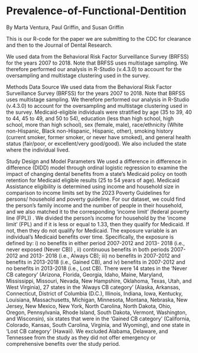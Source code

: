 # Prevalence-of-Functional-Dentition
By Marta Ventura, Paul Griffin, and Susan Griffin

This is our R-code for the paper we are submitting to the CDC for clearance and then to the Journal of Dental Research. 

We used data from the Behavioral Risk Factor Surveillance Survey (BRFSS) for the years 2007 to 2018.  Note that BRFSS uses multistage sampling.  We therefore performed our analysis in R-Studio (v.4.3.0) to account for the oversampling and multistage clustering used in the survey. 

Methods 
Data Source
We used data from the Behavioral Risk Factor Surveillance Survey (BRFSS) for the years 2007 to 2018.  Note that BRFSS uses multistage sampling.  We therefore performed our analysis in R-Studio (v.4.3.0) to account for the oversampling and multistage clustering used in the survey.  Medicaid-eligible individuals were stratified by age (35 to 39, 40 to 44, 45 to 49, and 50 to 54), education (less than high school, high school, more than high school), sex (female, male), race/ethnicity (White non-Hispanic, Black non-Hispanic, Hispanic, other), smoking history (current smoker, former smoker, or never have smoked), and general health status (fair/poor, or excellent/very good/good).  We also included the state where the individual lived.

Study Design and Model Parameters
We used a difference in difference in difference (DIDD) model through ordinal logistic regression to examine the impact of changing dental benefits from a state’s Medicaid policy on tooth retention for Medicaid eligible results (25 to 54 years of age). Medicaid Assistance eligibility is determined using income and household size in comparison to income limits set by the 2023 Poverty Guidelines for persons/ household and poverty guideline. For our dataset, we could find the person’s family income and the number of people in their household, and we also matched it to the corresponding ‘income limit’ (federal poverty line (FPL)) . We divided the person’s income for household by the ‘income limit’ (FPL) and if it is less or equal to 1.33, then they qualify for Medicaid. If not, then they do not qualify for Medicaid. The exposure variable is an individual’s Medicaid benefits over time. Specifically, the exposure is defined by: i) no benefits in either period 2007-2012 and 2013- 2018 (i.e., never exposed (Never CB)) , ii) continuous benefits in both periods 2007-2012 and 2013- 2018 (i.e., Always CB); iii) no benefits in 2007-2012 and benefits in 2013-2018 (i.e., Gained CB), and iv) benefits in 2007-2012 and no benefits in 2013-2018 (i.e., Lost CB).  There were 14 states in the ‘Never CB category’ (Arizona, Florida, Georgia, Idaho, Maine, Maryland, Mississippi, Missouri, Nevada, New Hampshire, Oklahoma, Texas, Utah, and West Virginia), 27 states in the ‘Always CB category’ (Alaska, Arkansas, Connecticut, District of Columbia (D.C.), Illinois, Indiana, Iowa, Kentucky, Louisiana, Massachusetts, Michigan, Minnesota, Montana, Nebraska, New Jersey, New Mexico, New York, North Carolina, North Dakota, Ohio, Oregon, Pennsylvania, Rhode Island, South Dakota, Vermont, Washington, and Wisconsin), six states that were in the ‘Gained CB category’ (California, Colorado, Kansas, South Carolina, Virginia, and Wyoming), and one state in ‘Lost CB category’ (Hawaii). We excluded Alabama, Delaware, and Tennessee from the study as they did not offer emergency or comprehensive benefits over the study period.


 
